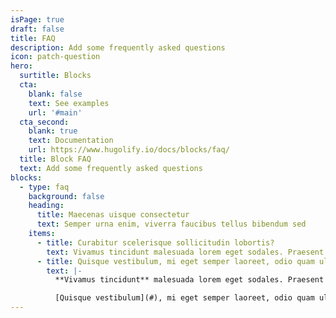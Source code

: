 ```yaml
---
isPage: true
draft: false
title: FAQ
description: Add some frequently asked questions
icon: patch-question
hero:
  surtitle: Blocks
  cta:
    blank: false
    text: See examples
    url: '#main'
  cta_second:
    blank: true
    text: Documentation
    url: https://www.hugolify.io/docs/blocks/faq/
  title: Block FAQ
  text: Add some frequently asked questions
blocks:
  - type: faq
    background: false
    heading:
      title: Maecenas uisque consectetur
      text: Semper urna enim, viverra faucibus tellus bibendum sed
    items:
      - title: Curabitur scelerisque sollicitudin lobortis?
        text: Vivamus tincidunt malesuada lorem eget sodales. Praesent sit amet risus augue. Aliquam gravida posuere lectus ut volutpat. Quisque sed tortor vel tortor tincidunt tristique id nec urna. Nunc tempus felis ante, eget commodo ex ullamcorper eu. Cras vel tincidunt urna. Aliquam tempor tincidunt augue, in iaculis neque consectetur et.
      - title: Quisque vestibulum, mi eget semper laoreet, odio quam ullamcorper turpis?
        text: |-
          **Vivamus tincidunt** malesuada lorem eget sodales. Praesent sit amet risus augue. *Aliquam* gravida posuere lectus ut volutpat. Quisque sed tortor vel tortor tincidunt tristique id nec urna. Nunc tempus felis ante, eget commodo ex ullamcorper eu. Cras vel tincidunt urna. Aliquam tempor tincidunt augue, in iaculis neque consectetur et.

          [Quisque vestibulum](#), mi eget semper laoreet, odio quam ullamcorper turpis, auctor fermentum magna leo eget nisi. Fusce id imperdiet nunc. Mauris tincidunt velit sed rhoncus tincidunt. Vestibulum vulputate odio eget risus lacinia, eget sollicitudin lectus dictum.
---
```

